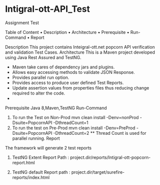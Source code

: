# Intigral-ott-API_Test
Assignment Test

Table of Content
•	Description
•	Architecture
•	Prerequisite
•	Run-Command
•	Report

Description
This project contains Inteigral-ott.net popcorn API verification and validation Test Cases.
Architecture
This is a Maven project developed using Java Rest Assured and TestNG.
- Maven take cares of dependency jars and plugins.
- Allows easy accessing methods to validate JSON Response.
- Provides parallel run option.
- Provides access to produce user defined Test Reports.
- Update assertion values from properties files thus reducing change required to alter the code.
- 
Prerequisite
Java 8,Maven,TestNG
Run-Command

1.	To run the Test on Non-Prod
mvn clean install -Denv=nonProd -Dsuite=PopcornAPI -DthreadCount=1
2.	To run the test on Pre-Prod
mvn clean install -Denv=PreProd -Dsuite=PopcornAPI -DthreadCount=2
** Thread Count is used for parallel running.
Report

The framework will generate 2 test reports
1.	TestNG Extent Report
Path : project.dir/reports/Intigral-ott-popcorn-report.html

2.	TestNG default Report
path : project.dir/target/surefire-reports/index.html



